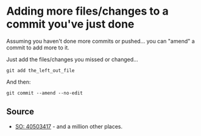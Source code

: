 ﻿# Adding more files/changes to a commit you've just done

Assuming you haven't done more commits or pushed... you can "amend" a commit to add more to it.

Just add the files/changes you missed or changed...

	git add the_left_out_file

And then:

	git commit --amend --no-edit

## Source

- [SO: 40503417](https://stackoverflow.com/questions/40503417/how-to-add-a-file-to-the-last-commit-in-git) - and a million other places.
